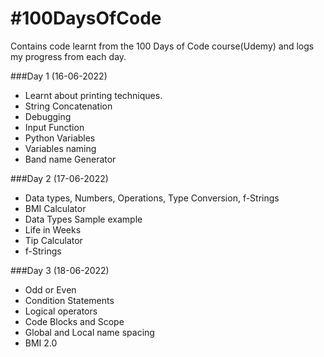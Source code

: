 # \#100DaysOfCode
 Contains code learnt from the 100 Days of Code course(Udemy) and logs my progress from each day.

###Day 1 (16-06-2022) 
- Learnt about printing techniques.
- String Concatenation
- Debugging
- Input Function 
- Python Variables
- Variables naming
- Band name Generator

###Day 2 (17-06-2022)
- Data types, Numbers, Operations, Type Conversion, f-Strings
- BMI Calculator
- Data Types Sample example
- Life in Weeks
- Tip Calculator
- f-Strings 

###Day 3 (18-06-2022)
- Odd or Even
- Condition Statements
- Logical operators
- Code Blocks and Scope
- Global and Local name spacing
- BMI 2.0